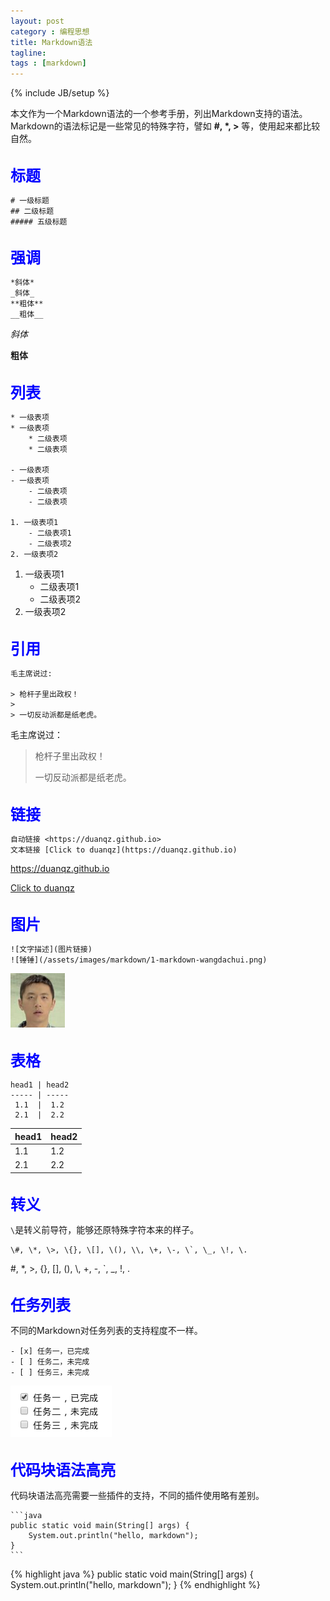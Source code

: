 ```yaml
---
layout: post
category : 编程思想
title: Markdown语法
tagline:
tags : [markdown]
---
```

{% include JB/setup %}

本文作为一个Markdown语法的一个参考手册，列出Markdown支持的语法。
Markdown的语法标记是一些常见的特殊字符，譬如 **\#, \*, \>** 等，使用起来都比较自然。

<br/><font color='blue' size='5'><b>标题</b></font>

	# 一级标题
    ## 二级标题
    ##### 五级标题


<br/><font color='blue' size='5'><b>强调</b></font>

	*斜体*
    _斜体_
    **粗体**
    __粗体__

*斜体*

**粗体**


<br/><font color='blue' size='5'><b>列表</b></font>

	* 一级表项
	* 一级表项
	    * 二级表项
	    * 二级表项

    - 一级表项
    - 一级表项
	    - 二级表项
	    - 二级表项

    1. 一级表项1
		- 二级表项1
		- 二级表项2
    2. 一级表项2

1. 一级表项1
	- 二级表项1
	- 二级表项2
2. 一级表项2


<br/><font color='blue' size='5'><b>引用</b></font>

	毛主席说过:

    > 枪杆子里出政权！
    >
    > 一切反动派都是纸老虎。

毛主席说过：

> 枪杆子里出政权！
>
> 一切反动派都是纸老虎。


<br/><font color='blue' size='5'><b>链接</b></font>

	自动链接 <https://duanqz.github.io>
    文本链接 [Click to duanqz](https://duanqz.github.io)

<https://duanqz.github.io>

[Click to duanqz](https://duanqz.github.io)


<br/><font color='blue' size='5'><b>图片</b></font>

	![文字描述](图片链接)
    ![锤锤](/assets/images/markdown/1-markdown-wangdachui.png)


![锤锤](/assets/images/markdown/1-markdown-wangdachui.png)


<br/><font color='blue' size='5'><b>表格</b></font>

	head1 | head2
    ----- | -----
     1.1  |  1.2
     2.1  |  2.2


head1 | head2
----- | -----
 1.1  |  1.2
 2.1  |  2.2


<br/><font color='blue' size='5'><b>转义</b></font>

`\`是转义前导符，能够还原特殊字符本来的样子。

	\#, \*, \>, \{}, \[], \(), \\, \+, \-, \`, \_, \!, \.

\#, \*, \>, \{}, \[], \(), \\, \+, \-, \`, \_, \!, \.


<br/><font color='blue' size='5'><b>任务列表</b></font>

不同的Markdown对任务列表的支持程度不一样。

	- [x] 任务一，已完成
	- [ ] 任务二，未完成
	- [ ] 任务三，未完成


<div ><img src="/assets/images/markdown/2-markdown-tasklist.png" alt="任务列表"/></div>

<br/><font color='blue' size='5'><b>代码块语法高亮</b></font>

代码块语法高亮需要一些插件的支持，不同的插件使用略有差别。

	```java
    public static void main(String[] args) {
        System.out.println("hello, markdown");
    }
	```

{% highlight java %}
public static void main(String[] args) {
    System.out.println("hello, markdown");
}
{% endhighlight %}